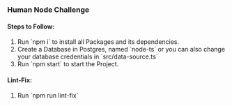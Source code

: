 <h3>Human Node Challenge</h3>

<h4>Steps to Follow:</h4>
<ol>
  <li>Run `npm i` to install all Packages and its dependencies.</li>
  <li>Create a Database in Postgres, named `node-ts` or you can also change your database credentials in `src/data-source.ts`</li>
  <li>Run `npm start` to start the Project.</li>
</ol>

<h4>Lint-Fix:</h4>
<ol>
  <li>Run `npm run lint-fix`</li>
</ol>
